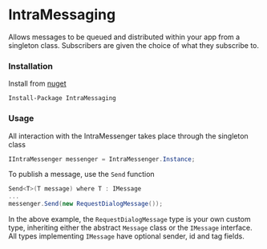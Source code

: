 # IntraMessaging
Allows messages to be queued and distributed within your app from a singleton class. Subscribers are given the choice of what they subscribe to.

### Installation
Install from [nuget](https://www.nuget.org/packages/IntraMessaging)

```
Install-Package IntraMessaging
```

### Usage
All interaction with the IntraMessenger takes place through the singleton class

```c#
IIntraMessenger messenger = IntraMessenger.Instance;
```

To publish a message, use the ```Send``` function

``` c#
Send<T>(T message) where T : IMessage
...
messenger.Send(new RequestDialogMessage());
```

In the above example, the ```RequestDialogMessage``` type is your own custom type, inheriting either the abstract ```Message``` class or the ```IMessage``` interface.
All types implementing ```IMessage``` have optional sender, id and tag fields.
